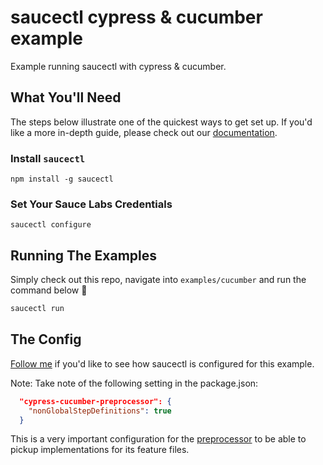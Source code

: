 # saucectl cypress & cucumber example

Example running saucectl with cypress & cucumber.

## What You'll Need

The steps below illustrate one of the quickest ways to get set up. If you'd like a more in-depth guide, please check out
our [documentation](https://docs.saucelabs.com/dev/cli/saucectl/#installing-saucectl).

### Install `saucectl`

```shell
npm install -g saucectl
```

### Set Your Sauce Labs Credentials

```shell
saucectl configure
```

## Running The Examples

Simply check out this repo, navigate into `examples/cucumber` and run the command below :rocket:

```bash
saucectl run
```

## The Config

[Follow me](.sauce/config.yml) if you'd like to see how saucectl is configured for this example.

Note: Take note of the following setting in the package.json:
```json
  "cypress-cucumber-preprocessor": {
    "nonGlobalStepDefinitions": true
  }
```
This is a very important configuration for the [preprocessor](https://www.npmjs.com/package/cypress-cucumber-preprocessor) to be able to pickup implementations for its feature files.
